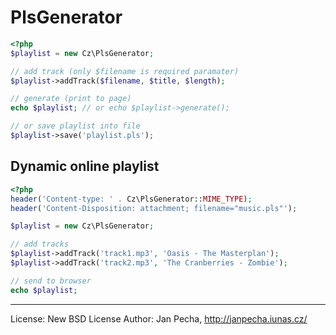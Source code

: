 PlsGenerator
============

``` php
<?php
$playlist = new Cz\PlsGenerator;

// add track (only $filename is required paramater)
$playlist->addTrack($filename, $title, $length);

// generate (print to page)
echo $playlist; // or echo $playlist->generate();

// or save playlist into file
$playlist->save('playlist.pls');
```


Dynamic online playlist
-----------------------

``` php
<?php
header('Content-type: ' . Cz\PlsGenerator::MIME_TYPE);
header('Content-Disposition: attachment; filename="music.pls"');

$playlist = new Cz\PlsGenerator;

// add tracks
$playlist->addTrack('track1.mp3', 'Oasis - The Masterplan');
$playlist->addTrack('track2.mp3', 'The Cranberries - Zombie');

// send to browser
echo $playlist;
```

-------------------------------------------------

License: New BSD License
 Author: Jan Pecha, http://janpecha.iunas.cz/

